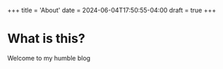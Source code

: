 +++
title = 'About'
date = 2024-06-04T17:50:55-04:00
draft = true
+++
# What is this?

Welcome to my humble blog
